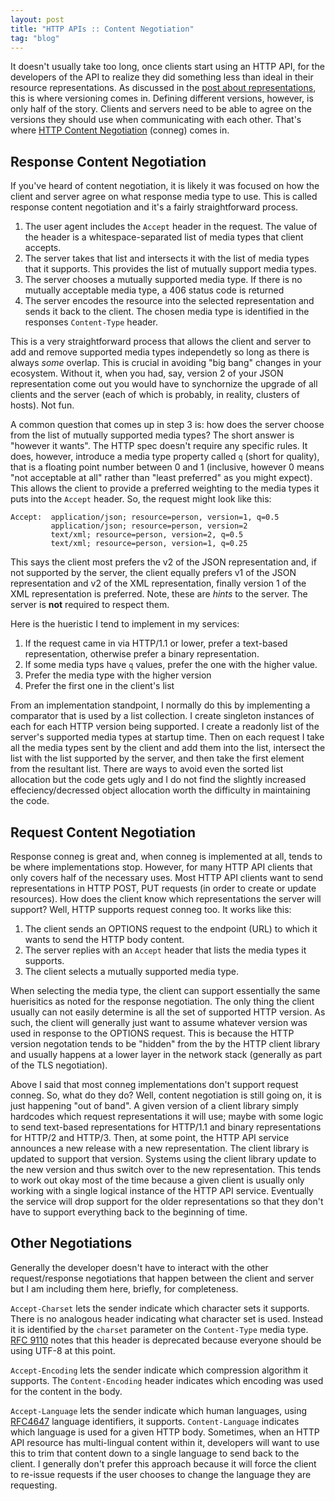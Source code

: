 ```yaml
---
layout: post
title: "HTTP APIs :: Content Negotiation"
tag: "blog"
---
```


It doesn't usually take too long, once clients start using an HTTP API, for the developers of the API to realize they did something less than ideal in their resource representations.  As discussed in the [post about representations](/httpapi-resources-representations), this is where versioning comes in.  Defining different versions, however, is only half of the story.  Clients and servers need to be able to agree on the versions they should use when communicating with each other.  That's where [HTTP Content Negotiation](https://www.rfc-editor.org/rfc/rfc9110#name-content-negotiation) (conneg) comes in.

## Response Content Negotiation
If you've heard of content negotiation, it is likely it was focused on how the client and server agree on what response media type to use.  This is called response content negotiation and it's a fairly straightforward process.
1. The user agent includes the `Accept` header in the request.  The value of the header is a whitespace-separated list of media types that client accepts.
2. The server takes that list and intersects it with the list of media types that it supports.  This provides the list of mutually support media types.
3. The server chooses a mutually supported media type.  If there is no mutually acceptable media type, a 406 status code is returned
4. The server encodes the resource into the selected representation and sends it back to the client.  The chosen media type is identified in the responses `Content-Type` header.

This is a very straightforward process that allows the client and server to add and remove supported media types independetly so long as there is always _some_ overlap.  This is crucial in avoiding "big bang" changes in your ecosystem.  Without it, when you had, say, version 2 of your JSON representation come out you would have to synchornize the upgrade of all clients and the server (each of which is probably, in reality, clusters of hosts).  Not fun.

A common question that comes up in step 3 is: how does the server choose from the list of mutually supported media types?  The short answer is "however it wants".  The HTTP spec doesn't require any specific rules.  It does, however, introduce a media type property called `q` (short for quality), that is a floating point number between 0 and 1 (inclusive, however 0 means "not acceptable at all" rather than "least preferred" as you might expect).  This allows the client to provide a preferred weighting to the media types it puts into the `Accept` header.  So, the request might look like this:
```
Accept:  application/json; resource=person, version=1, q=0.5
         application/json; resource=person, version=2
         text/xml; resource=person, version=2, q=0.5
         text/xml; resource=person, version=1, q=0.25
```

This says the client most prefers the v2 of the JSON representation and, if not supported by the server, the client equally prefers v1 of the JSON representation and v2 of the XML representation, finally version 1 of the XML representation is preferred.  Note, these are _hints_ to the server.  The server is **not** required to respect them.

Here is the hueristic I tend to implement in my services:
1. If the request came in via HTTP/1.1 or lower, prefer a text-based representation, otherwise prefer a binary representation.
2. If some media typs have `q` values, prefer the one with the higher value.
3. Prefer the media type with the higher version
4. Prefer the first one in the client's list

From an implementation standpoint, I normally do this by implementing a comparator that is used by a list collection.  I create singleton instances of each for each HTTP version being supported.  I create a readonly list of the server's supported media types at startup time.  Then on each request I take all the media types sent by the client and add them into the list, intersect the list with the list supported by the server, and then take the first element from the resultant list.  There are ways to avoid even the sorted list allocation but the code gets ugly and I do not find the slightly increased effeciency/decressed object allocation worth the difficulty in maintaining the code.


## Request Content Negotiation
Response conneg is great and, when conneg is implemented at all, tends to be where implementations stop.  However, for many HTTP API clients that only covers half of the necessary uses.  Most HTTP API clients want to send representations in HTTP POST, PUT requests (in order to create or update resources).  How does the client know which representations the server will support?  Well, HTTP supports request conneg too.  It works like this:
1. The client sends an OPTIONS request to the endpoint (URL) to which it wants to send the HTTP body content.
2. The server replies with an `Accept` header that lists the media types it supports.
3. The client selects a mutually supported media type.

When selecting the media type, the client can support essentially the same huerisitics as noted for the response negotiation.  The only thing the client usually can not easily determine is all the set of supported HTTP version.  As such, the client will generally just want to assume whatever version was used in response to the OPTIONS request.  This is because the HTTP version negotation tends to be "hidden" from the by the HTTP client library and usually happens at a lower layer in the network stack (generally as part of the TLS negotiation).

Above I said that most conneg implementations don't support request conneg.  So, what do they do?  Well, content negotiation is still going on, it is just happening "out of band".  A given version of a client library simply hardcodes which request representations it will use; maybe with some logic to send text-based representations for HTTP/1.1 and binary representations for HTTP/2 and HTTP/3.  Then, at some point, the HTTP API service announces a new release with a new representation.  The client library is updated to support that version.  Systems using the client library update to the new version and thus switch over to the new representation.  This tends to work out okay most of the time because a given client is usually only working with a single logical instance of the HTTP API service.  Eventually the service will drop support for the older representations so that they don't have to support everything back to the beginning of time.


## Other Negotiations
Generally the developer doesn't have to interact with the other request/response negotiations that happen between the client and server but I am including them here, briefly, for completeness.

`Accept-Charset` lets the sender indicate which character sets it supports.  There is no analogous header indicating what character set is used. Instead it is identified by the `charset` parameter on the `Content-Type` media type.  [RFC 9110](https://www.rfc-editor.org/rfc/rfc9110#name-accept-charset) notes that this header is deprecated because everyone should be using UTF-8 at this point.

`Accept-Encoding` lets the sender indicate which compression algorithm it supports.  The `Content-Encoding` header indicates which encoding was used for the content in the body.

`Accept-Language` lets the sender indicate which human languages, using [RFC4647](https://www.rfc-editor.org/rfc/rfc4647) language identifiers, it supports.  `Content-Language` indicates which language is used for a given HTTP body.  Sometimes, when an HTTP API resource has multi-lingual content within it, developers will want to use this to trim that content down to a single language to send back to the client.  I generally don't prefer this approach because it will force the client to re-issue requests if the user chooses to change the language they are requesting.